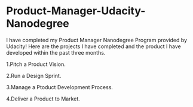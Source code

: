 # Product-Manager-Udacity-Nanodegree
I have completed my Product Manager Nanodegree Program provided by Udacity! Here are the projects I have completed and the product I have developed within the past three months.


1.Pitch a Product Vision.

2.Run a Design Sprint.

3.Manage a Ptoduct Development Process.

4.Deliver a Product to Market.
